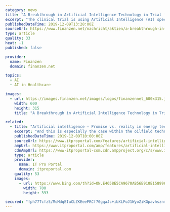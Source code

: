 ```yaml
---
category: news
title: "A Breakthrough in Artificial Intelligence Technology in Trial for Detecting Polyps"
excerpt: "The clinical trial is using Artificial Intelligence (AI) specifically designed for the colon to assist ... as well as for identifying existing colorectal cancers early - which can improve survival. AMSURG, an Envision Healthcare Solution and partner with Raleigh Endoscopy Center, performs nearly 1 million colonoscopies a year and is committed ..."
publishedDateTime: 2019-12-09T13:28:00Z
sourceUrl: https://www.finanzen.net/nachricht/aktien/a-breakthrough-in-artificial-intelligence-technology-in-trial-for-detecting-polyps-8304373
type: article
quality: 33
heat: -1
published: false

provider:
  name: Finanzen
  domain: finanzen.net

topics:
  - AI
  - AI in Healthcare

images:
  - url: https://images.finanzen.net/images/logos/finanzennet_600x315.jpg
    width: 600
    height: 315
    title: "A Breakthrough in Artificial Intelligence Technology in Trial for Detecting Polyps"

related:
  - title: "Artificial intelligence – Promise vs. reality in energy tech (an oilfield perspective)"
    excerpt: "And this is especially the case within the oilfield technology industry: As a short historical background on AI’s components, machine learning was introduced relatively early, when Frank Rosenblatt introduced the first artificial neural network ... known example of AI in use today is the self-driving vehicle. It’s a widely used reference ..."
    publishedDateTime: 2019-12-09T10:00:00Z
    sourceUrl: https://www.itproportal.com/features/artificial-intelligence-promise-vs-reality-in-energy-tech-an-oilfield-perspective/
    ampUrl: https://www.itproportal.com/amp/features/artificial-intelligence-promise-vs-reality-in-energy-tech-an-oilfield-perspective/
    cdnAmpUrl: https://www-itproportal-com.cdn.ampproject.org/c/s/www.itproportal.com/amp/features/artificial-intelligence-promise-vs-reality-in-energy-tech-an-oilfield-perspective/
    type: article
    provider:
      name: IT Pro Portal
      domain: itproportal.com
    quality: 53
    images:
      - url: https://www.bing.com/th?id=ON.E4658E5CA9670AB56E910E158996444B
        width: 700
        height: 393

secured: "fph77Tcfz5/MoMdqEIuCLZKEeePRCf70gqaJc+ibXLFoJ1WyoZiKGpavhsznmSnqAo72z6BllMLSpoi9brxUbMqXDFiNP3i4hkEFT+LjH+oatqmiSq4lEx88svmIOTwk5DsLjxVBWakQFqxedDF6sGPtfx7NHQeuJCfEXkfc1AJ3ZGTUe1Wh7nUrwzK/Sq1NOi9H+BmPoL+3RztGjH1BzXuzSYFjKB0I3RiSwcU8nwTWBRdExYHIKjXo5KsSnb5L11xf6kwJ/u6fdKOyhDNRkQ==;+7Dfdc3VjQ6CsoVkadFnNg=="
---
```


